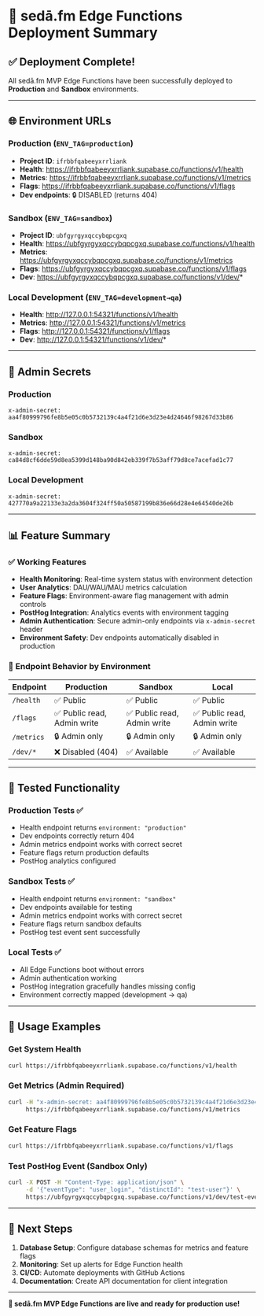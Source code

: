 # 🚀 sedā.fm Edge Functions Deployment Summary

## ✅ Deployment Complete!

All sedā.fm MVP Edge Functions have been successfully deployed to **Production** and **Sandbox** environments.

---

## 🌐 Environment URLs

### Production (`ENV_TAG=production`)
- **Project ID**: `ifrbbfqabeeyxrrliank`
- **Health**: https://ifrbbfqabeeyxrrliank.supabase.co/functions/v1/health
- **Metrics**: https://ifrbbfqabeeyxrrliank.supabase.co/functions/v1/metrics
- **Flags**: https://ifrbbfqabeeyxrrliank.supabase.co/functions/v1/flags
- **Dev endpoints**: 🔒 DISABLED (returns 404)

### Sandbox (`ENV_TAG=sandbox`) 
- **Project ID**: `ubfgyrgyxqccybqpcgxq`
- **Health**: https://ubfgyrgyxqccybqpcgxq.supabase.co/functions/v1/health
- **Metrics**: https://ubfgyrgyxqccybqpcgxq.supabase.co/functions/v1/metrics
- **Flags**: https://ubfgyrgyxqccybqpcgxq.supabase.co/functions/v1/flags
- **Dev**: https://ubfgyrgyxqccybqpcgxq.supabase.co/functions/v1/dev/*

### Local Development (`ENV_TAG=development→qa`)
- **Health**: http://127.0.0.1:54321/functions/v1/health
- **Metrics**: http://127.0.0.1:54321/functions/v1/metrics
- **Flags**: http://127.0.0.1:54321/functions/v1/flags
- **Dev**: http://127.0.0.1:54321/functions/v1/dev/*

---

## 🔐 Admin Secrets

### Production
```
x-admin-secret: aa4f80999796fe8b5e05c0b5732139c4a4f21d6e3d23e4d24646f98267d33b86
```

### Sandbox  
```
x-admin-secret: ca84d8cf6dde59d8ea5399d148ba90d842eb339f7b53aff79d8ce7acefad1c77
```

### Local Development
```
x-admin-secret: 427770a9a22133e3a2da3604f324ff50a50587199b836e66d28e4e64540de26b
```

---

## 📊 Feature Summary

### ✅ Working Features
- **Health Monitoring**: Real-time system status with environment detection
- **User Analytics**: DAU/WAU/MAU metrics calculation 
- **Feature Flags**: Environment-aware flag management with admin controls
- **PostHog Integration**: Analytics events with environment tagging
- **Admin Authentication**: Secure admin-only endpoints via `x-admin-secret` header
- **Environment Safety**: Dev endpoints automatically disabled in production

### 🔧 Endpoint Behavior by Environment

| Endpoint | Production | Sandbox | Local |
|----------|------------|---------|-------|
| `/health` | ✅ Public | ✅ Public | ✅ Public |
| `/flags` | ✅ Public read, Admin write | ✅ Public read, Admin write | ✅ Public read, Admin write |
| `/metrics` | 🔒 Admin only | 🔒 Admin only | 🔒 Admin only |
| `/dev/*` | ❌ Disabled (404) | ✅ Available | ✅ Available |

---

## 🧪 Tested Functionality

### Production Tests ✅
- Health endpoint returns `environment: "production"`
- Dev endpoints correctly return 404  
- Admin metrics endpoint works with correct secret
- Feature flags return production defaults
- PostHog analytics configured

### Sandbox Tests ✅
- Health endpoint returns `environment: "sandbox"`
- Dev endpoints available for testing
- Admin metrics endpoint works with correct secret
- Feature flags return sandbox defaults
- PostHog test event sent successfully

### Local Tests ✅
- All Edge Functions boot without errors
- Admin authentication working
- PostHog integration gracefully handles missing config
- Environment correctly mapped (development → qa)

---

## 📝 Usage Examples

### Get System Health
```bash
curl https://ifrbbfqabeeyxrrliank.supabase.co/functions/v1/health
```

### Get Metrics (Admin Required)
```bash
curl -H "x-admin-secret: aa4f80999796fe8b5e05c0b5732139c4a4f21d6e3d23e4d24646f98267d33b86" \
     https://ifrbbfqabeeyxrrliank.supabase.co/functions/v1/metrics
```

### Get Feature Flags
```bash
curl https://ifrbbfqabeeyxrrliank.supabase.co/functions/v1/flags
```

### Test PostHog Event (Sandbox Only)
```bash
curl -X POST -H "Content-Type: application/json" \
     -d '{"eventType": "user_login", "distinctId": "test-user"}' \
     https://ubfgyrgyxqccybqpcgxq.supabase.co/functions/v1/dev/test-event
```

---

## 🔄 Next Steps

1. **Database Setup**: Configure database schemas for metrics and feature flags
2. **Monitoring**: Set up alerts for Edge Function health
3. **CI/CD**: Automate deployments with GitHub Actions
4. **Documentation**: Create API documentation for client integration

---

**🎉 sedā.fm MVP Edge Functions are live and ready for production use!**